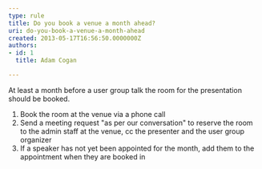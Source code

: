 ```yaml
---
type: rule
title: Do you book a venue a month ahead?
uri: do-you-book-a-venue-a-month-ahead
created: 2013-05-17T16:56:50.0000000Z
authors:
- id: 1
  title: Adam Cogan

---
```


At least a month before a user group talk the room for the presentation should be booked.
 
1. Book the room at the venue via a phone call
2. Send a meeting request "as per our conversation" to reserve the room to the admin staff at the venue, cc the presenter and the user group organizer
3. If a speaker has not yet been appointed for the month, add them to the appointment when they are booked in
